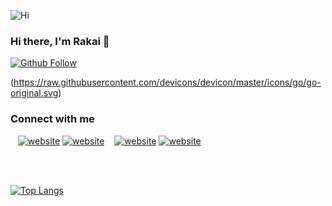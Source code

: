 ![Hi](https://i.imgur.com/pctCWs1.png)

### Hi there, I'm Rakai 🍬

<!-- [![Twitter Follow](https://img.shields.io/twitter/follow/revaniputeri?color=1DA1F2&logo=twitter&style=for-the-badge)](https://twitter.com/revaniputeri) -->
[![Github Follow](https://img.shields.io/github/followers/rakaiseto?color=1DA1F2&label=Github&logo=github&style=for-the-badge)](https://github.com/revaniputeri)

(https://raw.githubusercontent.com/devicons/devicon/master/icons/go/go-original.svg)

### Connect with me

<!-- [![website](./img/globe-light.svg)](https://codestackr.com#gh-light-mode-only)
[![website](./img/globe-dark.svg)](https://codestackr.com#gh-dark-mode-only) -->

&nbsp;&nbsp;
[![website](./img/linkedin-light.svg)](https://linkedin.com/in/rakss101#gh-light-mode-only)
[![website](./img/linkedin-dark.svg)](https://linkedin.com/in/rakss101#gh-dark-mode-only)
&nbsp;&nbsp;
[![website](./img/instagram-light.svg)](https://instagram.com/rakaiseto#gh-light-mode-only)
[![website](./img/instagram-dark.svg)](https://instagram.com/rakaiseto#gh-dark-mode-only)

[Instagram]: https://www.instagram.com/rakss101/
[LinkedIn]: https://www.linkedin.com/in/rakaiseto/

<br></br>
<!-- [![Github Stats](https://github-readme-stats.dipanjanpanja6.vercel.app/api?username=revaniputeri&show_icons=true&hide_border=true&count_private=true&theme=dark&hide=issues)](https://github.com/revaniputeri) -->
[![Top Langs](https://github-readme-stats.vercel.app/api/top-langs/?username=rakaiseto&layout=compact)](https://github.com/rakaiseto)
<br></br>

<!-- ![Anurag's GitHub stats](https://github-readme-stats.vercel.app/api?username=revaniputeri&show_icons=true&theme=radical) -->
<!--


Here are some ideas to get you started:

- 🔭 I’m currently working on ...
- 🌱 I’m currently learning ...
- 👯 I’m looking to collaborate on ...
- 🤔 I’m looking for help with ...
- 💬 Ask me about ...
- 📫 How to reach me: ...
- 😄 Pronouns: ...
- ⚡ Fun fact: ...
-->
